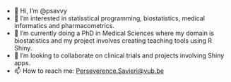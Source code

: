 - 👋 Hi, I’m @psavvy
- 👀 I’m interested in statisstical programming, biostatistics, medical informatics and pharmacometrics.
- 🌱 I’m currently doing a PhD in Medical Sciences where my domain is biostatistics and my project involves creating teaching tools using R Shiny.
- 💞️ I’m looking to collaborate on clinical trials and projects involving Shiny apps.
- 📫 How to reach me: Perseverence.Savieri@vub.be

<!---
psavvy/psavvy is a ✨ special ✨ repository because its `README.md` (this file) appears on your GitHub profile.
You can click the Preview link to take a look at your changes.
--->
